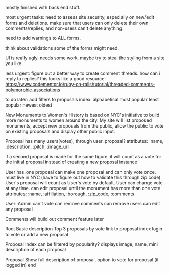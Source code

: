 mostly finished with back end stuff.

most urgent tasks:
  need to assess site security, especially on new/edit forms and deletions. make sure that users can only delete their own comments/replies, and non-users can't delete anything.

  need to add warnings to ALL forms.

  think about validations some of the forms might need.

  UI is really ugly. needs some work.  maybe try to steal the styling from a site you like.

less urgent:
  figure out a better way to create comment threads.  how can i reply to replies?
  this looks like a good resource: https://www.codementor.io/ruby-on-rails/tutorial/threaded-comments-polymorphic-associations

to do later:
  add filters to proposals index:
    alphabetical
    most popular
    least popular
    newest
    oldest



New Monuments to Women's History is based on NYC's initiative to build more monuments to women around the city.  My site will list proposed monuments, accept new proposals from the public, allow the public to vote on existing proposals and display other public input.

Proposal
  has many users(votes), through user_proposal?
  attributes: :name, :description, :pitch, :image_url

  if a second proposal is made for the same figure, it will count as a vote for the initial proposal instead of creating a new proposal instance

User
  has_one proposal
  can make one proposal and can only vote once.
  must live in NYC (have to figure out how to validate this through zip code)  
  User's proposal will count as User's vote by default.
  User can change vote at any time.
  can edit proposal until the monument has more than one vote
  attributes: :name, :affiliation, :borough, :zip_code, :comments

User::Admin
  can't vote
  can remove comments
  can remove users
  can edit any proposal

Comments
will build out comment feature later

Root
  Basic description
  Top 3 proposals by vote
  link to proposal index
  login to vote or add a new proposal

Proposal Index
  can be filtered by popularity?
  displays image, name, mini description of each proposal

Proposal Show
  full description of proposal, option to vote for proposal (if logged in)
end
